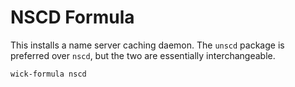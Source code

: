 NSCD Formula
============

This installs a name server caching daemon.  The `unscd` package is preferred over `nscd`, but the two are essentially interchangeable.

    wick-formula nscd
